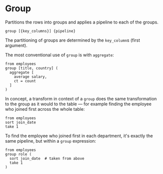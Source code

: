 # Group

Partitions the rows into groups and applies a pipeline to each of the groups.

```prql_no_test
group [{key_columns}] {pipeline}
```

The partitioning of groups are determined by the `key_column`s (first argument).

The most conventional use of `group` is with `aggregate`:

```prql
from employees
group [title, country] (
  aggregate [
    average salary,
    ct = count
  ]
)
```

In concept, a transform in context of a `group` does the same transformation to the group as
it would to the table — for example finding the employee who joined first across
the whole table:

```prql
from employees
sort join_date
take 1
```

To find the employee who joined first in each department, it's exactly the
same pipeline, but within a `group` expression:

```prql
from employees
group role (
  sort join_date  # taken from above
  take 1
)
```
